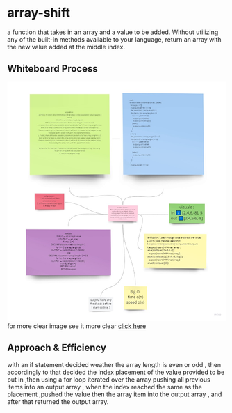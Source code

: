 # array-shift
a function that takes in an array and a value to be added. Without utilizing any of the built-in methods available to your language, return an array with the new value added at the middle index.

## Whiteboard Process
![white1](../assets/cc2.jpg)
for more clear image see it more clear [click here](https://miro.com/app/board/o9J_lDmmlWQ=/)

## Approach & Efficiency
with an if statement decided weather the array length is even or odd , then accordingly to that decided the index placement of the value provided to be put in ,then using a for loop iterated over the array pushing all previous items into an output array , when the index reached the same as the placement ,pushed the value then the array item into the output array , and after that returned the output array.